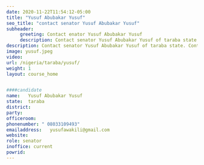 ```yaml
---
date: 2020-11-22T11:54:12-05:00
title: "Yusuf Abubakar Yusuf"
seo_title: "contact senator Yusuf Abubakar Yusuf"
subheader:
     greeting: Contact enator Yusuf Abubakar Yusuf 
     description: Contact senator Yusuf Abubakar Yusuf of taraba state. Contact information for Yusuf Abubakar Yusuf includes email address, phone number, and mailing address.
description: Contact senator Yusuf Abubakar Yusuf of taraba state. Contact information for Yusuf Abubakar Yusuf includes email address, phone number, and mailing address.
image: yusuf.jpeg
video: 
url: /nigeria/taraba/yusuf/
weight: 1
layout: course_home


####candidate
name:	Yusuf Abubakar Yusuf
state:	taraba
district: 
party:	
officeroom:	
phonenumber: " 08033109493"
emailaddress:	yusufawakili@gmail.com
website:	
role: senator
inoffice: current
powrid: 
---
```


